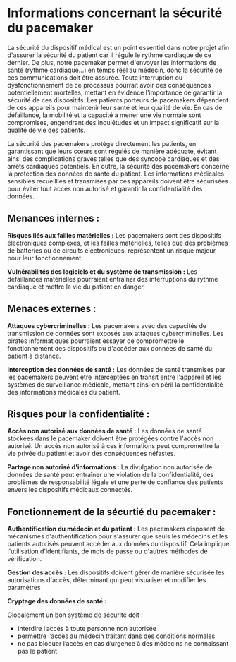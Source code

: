 Informations concernant la sécurité du pacemaker
=====================================================

La sécurité du dispositif médical est un point essentiel dans notre projet afin d'assurer la sécurité du patient car il régule le rythme cardiaque de ce dernier. De plus, notre pacemaker permet d'envoyer
les informations de santé (rythme cardiaque...) en temps réel au médecin, donc la sécurité de ces communications doit être assurée. Toute interruption ou dysfonctionnement de ce processus pourrait avoir 
des conséquences potentiellement mortelles, mettant en évidence l'importance de garantir la sécurité de ces dispositifs.
Les patients porteurs de pacemakers dépendent de ces appareils pour maintenir leur santé et leur qualité de vie. En cas de défaillance, la mobilité et la capacité à mener une vie normale sont compromises, 
engendrant des inquiétudes et un impact significatif sur la qualité de vie des patients.

La sécurité des pacemakers protège directement les patients, en garantissant que leurs cœurs sont régulés de manière adéquate, évitant ainsi des complications graves telles que des syncope cardiaques
et des arrêts cardiaques potentiels.
En outre, la sécurité des pacemakers concerne la protection des données de santé du patient. Les informations médicales sensibles recueillies et transmises par ces appareils doivent être sécurisées 
pour éviter tout accès non autorisé et garantir la confidentialité des données.

Menances internes :
---------------------
**Risques liés aux failles matérielles :**
Les pacemakers sont des dispositifs électroniques complexes, et les failles matérielles, telles que des problèmes de batteries ou de circuits électroniques, représentent un risque majeur pour leur fonctionnement.

**Vulnérabilités des logiciels et du système de transmission :**
Les défaillances matérielles pourraient entraîner des interruptions du rythme cardiaque et mettre la vie du patient en danger.

Menaces externes : 
------------------
**Attaques cybercriminelles :**
Les pacemakers avec des capacités de transmission de données sont exposés aux attaques cybercriminelles. Les pirates informatiques pourraient essayer de compromettre le fonctionnement des dispositifs
ou d'accéder aux données de santé du patient à distance.

**Interception des données de santé :**
Les données de santé transmises par les pacemakers peuvent être interceptées en transit entre l'appareil et les systèmes de surveillance médicale, mettant ainsi en péril la confidentialité des
informations médicales du patient.

Risques pour la confidentialité :
----------------------------------
**Accès non autorisé aux données de santé :**
Les données de santé stockées dans le pacemaker doivent être protégées contre l'accès non autorisé. Un accès non autorisé à ces informations peut compromettre la vie privée du patient et avoir 
des conséquences néfastes.

**Partage non autorisé d'informations :**
La divulgation non autorisée de données de santé peut entraîner une violation de la confidentialité, des problèmes de responsabilité légale et une perte de confiance des patients 
envers les dispositifs médicaux connectés.


Fonctionnement de la sécurtié du pacemaker : 
--------------------------------------------

**Authentification du médecin et du patient :**
Les pacemakers disposent de mécanismes d'authentification pour s'assurer que seuls les médecins et les patients autorisés peuvent accéder aux données du dispositif. 
Cela implique l'utilisation d'identifiants, de mots de passe ou d'autres méthodes de vérification.

**Gestion des accès :**
Les dispositifs doivent gérer de manière sécurisée les autorisations d'accès, déterminant qui peut visualiser et modifier les paramètres

**Cryptage des données de santé :**





Globalement un bon système de sécurité doit :
- interdire l’accès à toute personne non autorisée
- permettre l’accès au médecin traitant dans des conditions normales
- ne pas bloquer l’accès en cas d’urgence à des médecins ne connaissant pas le patient
